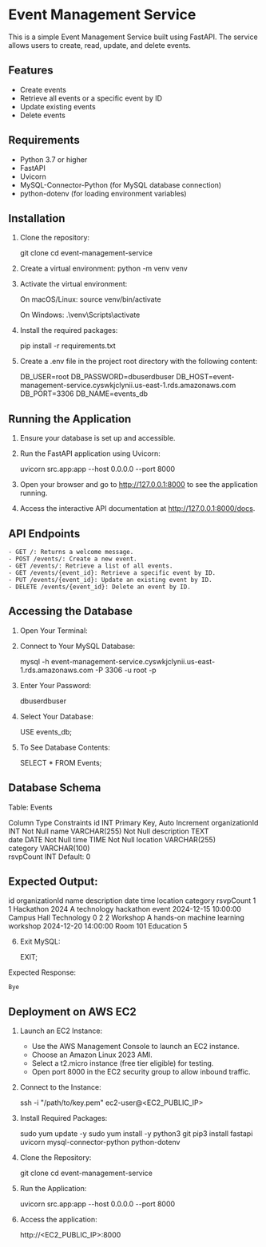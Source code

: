 # Event Management Service

This is a simple Event Management Service built using FastAPI. The service allows users to create, read, update, and delete events.

## Features

- Create events
- Retrieve all events or a specific event by ID
- Update existing events
- Delete events

## Requirements

- Python 3.7 or higher
- FastAPI
- Uvicorn
- MySQL-Connector-Python (for MySQL database connection)
- python-dotenv (for loading environment variables)

## Installation

1. Clone the repository:

   git clone <repository-url>
   cd event-management-service

2. Create a virtual environment:
    python -m venv venv

3. Activate the virtual environment:

    On macOS/Linux:
    source venv/bin/activate

    On Windows:
    .\venv\Scripts\activate

4. Install the required packages:

    pip install -r requirements.txt

5. Create a .env file in the project root directory with the following content:

    DB_USER=root
    DB_PASSWORD=dbuserdbuser
    DB_HOST=event-management-service.cyswkjclynii.us-east-1.rds.amazonaws.com
    DB_PORT=3306
    DB_NAME=events_db


## Running the Application

1. Ensure your database is set up and accessible.

2. Run the FastAPI application using Uvicorn:

    uvicorn src.app:app --host 0.0.0.0 --port 8000

3. Open your browser and go to http://127.0.0.1:8000 to see the application running.

4. Access the interactive API documentation at http://127.0.0.1:8000/docs.


## API Endpoints

    - GET /: Returns a welcome message.
    - POST /events/: Create a new event.
    - GET /events/: Retrieve a list of all events.
    - GET /events/{event_id}: Retrieve a specific event by ID.
    - PUT /events/{event_id}: Update an existing event by ID.
    - DELETE /events/{event_id}: Delete an event by ID.

## Accessing the Database

1. Open Your Terminal:

2. Connect to Your MySQL Database:

    mysql -h event-management-service.cyswkjclynii.us-east-1.rds.amazonaws.com -P 3306 -u root -p

3. Enter Your Password:

    dbuserdbuser

4. Select Your Database:

    USE events_db;

5. To See Database Contents:

    SELECT * FROM Events;

## Database Schema

Table: Events

Column	Type	Constraints
id	INT	Primary Key, Auto Increment
organizationId	INT	Not Null
name	VARCHAR(255)	Not Null
description	TEXT	
date	DATE	Not Null
time	TIME	Not Null
location	VARCHAR(255)	
category	VARCHAR(100)	
rsvpCount	INT	Default: 0

## Expected Output:

id	organizationId	name	description	date	time	location	category	rsvpCount
1	1	Hackathon 2024	A technology hackathon event	2024-12-15	10:00:00	Campus Hall	Technology	0
2	2	Workshop	A hands-on machine learning workshop	2024-12-20	14:00:00	Room 101	Education	5

6. Exit MySQL:

    EXIT;

Expected Response:

    Bye

## Deployment on AWS EC2

1.    Launch an EC2 Instance:
        - Use the AWS Management Console to launch an EC2 instance.
        - Choose an Amazon Linux 2023 AMI.
        - Select a t2.micro instance (free tier eligible) for testing.
        - Open port 8000 in the EC2 security group to allow inbound traffic.

2. Connect to the Instance:

    ssh -i "/path/to/key.pem" ec2-user@<EC2_PUBLIC_IP>

3. Install Required Packages:

    sudo yum update -y
    sudo yum install -y python3 git
    pip3 install fastapi uvicorn mysql-connector-python python-dotenv

4. Clone the Repository:

    git clone <repository-url>
    cd event-management-service

5. Run the Application:

    uvicorn src.app:app --host 0.0.0.0 --port 8000

6. Access the application:

    http://<EC2_PUBLIC_IP>:8000
    

